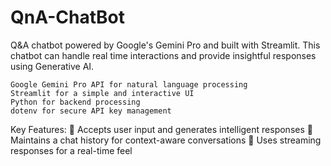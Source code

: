 # QnA-ChatBot
Q&amp;A chatbot powered by Google's Gemini Pro and built with Streamlit. This chatbot can handle real time interactions and provide insightful responses using Generative AI. 

    Google Gemini Pro API for natural language processing
    Streamlit for a simple and interactive UI
    Python for backend processing
    dotenv for secure API key management

Key Features:
🔹 Accepts user input and generates intelligent responses
🔹 Maintains a chat history for context-aware conversations
🔹 Uses streaming responses for a real-time feel
